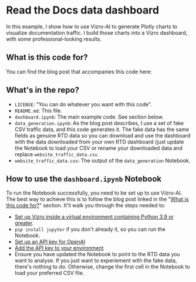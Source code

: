 # Read the Docs data dashboard

In this example, I show how to use Vizro-AI to generate Plotly charts to visualize documentation traffic. I build those charts into a Vizro dashboard, with some professional-looking results. 

## What is this code for?
You can find the blog post that accompanies this code here:

## What's in the repo?

* `LICENSE`: "You can do whatever you want with this code".
* `README.md`: This file.
* `dashboard.ipynb`: The main example code. See section below.
* `data_generation.ipynb`: As the blog post describes, I use a set of fake CSV traffic data, and this code generates it. The fake data has the same fields as genuine RTD data so you can download and use the dashboard with the data downloaded from your own RTD dashboard (just update the Notebook to load your CSV or rename your downloaded data and replace `website_traffic_data.csv`.
* `website_traffic_data.csv`: The output of the `data_generation` Notebook.


## How to use the `dashboard.ipynb` Notebook
To run the Notebook successfully, you need to be set up to use Vizro-AI. The best way to achieve this is to follow the blog post linked in the "[What is this code for?](https://github.com/stichbury/documentation_project?tab=readme-ov-file#what-is-this-code-for)" section. It'll walk you through the steps needed to:

* [Set up Vizro inside a virtual environment containing Python 3.9 or greater](https://vizro.readthedocs.io/projects/vizro-ai/en/latest/pages/user-guides/install/).
* `pip install jupyter` if you don't already it, so you can run the Notebook.
* [Set up an API key for OpenAI](https://platform.openai.com/signup)
* [Add the API key to your environment](https://vizro.readthedocs.io/projects/vizro-ai/en/latest/pages/user-guides/install/#set-up-access-to-a-large-language-model)
* Ensure you have updated the Notebook to point to the RTD data you want to analyse. If you just want to experiement with the fake data, there's nothing to do. Otherwise, change the first cell in the Notebook to load your preferred CSV file.
